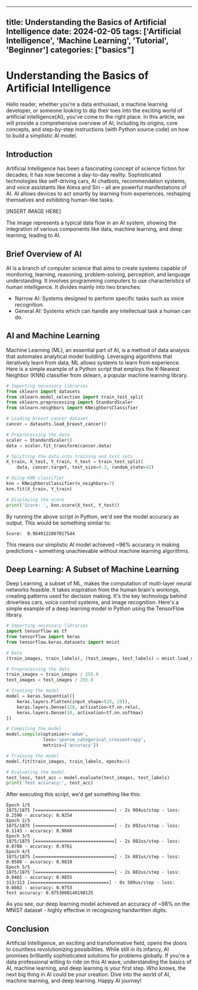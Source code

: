
---
title: Understanding the Basics of Artificial Intelligence
date: 2024-02-05
tags: ['Artificial Intelligence', 'Machine Learning', 'Tutorial', 'Beginner']
categories: ["basics"]
---


# Understanding the Basics of Artificial Intelligence

Hello reader, whether you're a data enthusiast, a machine learning developer, or someone looking to dip their toes into the exciting world of artificial intelligence(AI), you've come to the right place. In this article, we will provide a comprehensive overview of AI, including its origins, core concepts, and step-by-step instructions (with Python source code) on how to build a simplistic AI model.

## Introduction

Artificial Intelligence has been a fascinating concept of science fiction for decades; it has now become a day-to-day reality. Sophisticated technologies like self-driving cars, AI chatbots, recommendation systems, and voice assistants like Alexa and Siri – all are powerful manifestations of AI. AI allows devices to act smartly by learning from experiences, reshaping themselves and exhibiting human-like tasks.

[INSERT IMAGE HERE]

The image represents a typical data flow in an AI system, showing the integration of various components like data, machine learning, and deep learning, leading to AI.

## Brief Overview of AI

AI is a branch of computer science that aims to create systems capable of monitoring, learning, reasoning, problem-solving, perception, and language understanding. It involves programming computers to use characteristics of human intelligence. It divides mainly into two branches:

- Narrow AI: Systems designed to perform specific tasks such as voice recognition.
- General AI: Systems which can handle any intellectual task a human can do.

## AI and Machine Learning

Machine Learning (ML), an essential part of AI, is a method of data analysis that automates analytical model building. Leveraging algorithms that iteratively learn from data, ML allows systems to learn from experience. Here is a simple example of a Python script that employs the K-Nearest Neighbor (KNN) classifier from sklearn, a popular machine learning library.

```python
# Importing necessary libraries
from sklearn import datasets
from sklearn.model_selection import train_test_split
from sklearn.preprocessing import StandardScaler
from sklearn.neighbors import KNeighborsClassifier

# Loading breast cancer dataset
cancer = datasets.load_breast_cancer()

# Preprocessing the data
scaler = StandardScaler()
data = scaler.fit_transform(cancer.data)

# Splitting the data into training and test sets
X_train, X_test, Y_train, Y_test = train_test_split(
    data, cancer.target, test_size=0.3, random_state=42)

# Using KNN classifier
knn = KNeighborsClassifier(n_neighbors=7)
knn.fit(X_train, Y_train)

# Displaying the score
print('Score: ', knn.score(X_test, Y_test))
```

By running the above script in Python, we'd see the model accuracy as output. This would be something similar to:

```
Score:  0.9649122807017544
```

This means our simplistic AI model achieved ~96% accuracy in making predictions – something unachievable without machine learning algorithms.

## Deep Learning: A Subset of Machine Learning

Deep Learning, a subset of ML, makes the computation of multi-layer neural networks feasible. It takes inspiration from the human brain's workings, creating patterns used for decision making. It's the key technology behind driverless cars, voice control systems, and image recognition. Here's a simple example of a deep learning model in Python using the TensorFlow library.

```python
# Importing necessary libraries
import tensorflow as tf
from tensorflow import keras
from tensorflow.keras.datasets import mnist

# Data
(train_images, train_labels), (test_images, test_labels) = mnist.load_data()

# Preprocessing the data
train_images = train_images / 255.0
test_images = test_images / 255.0

# Creating the model
model = keras.Sequential([
    keras.layers.Flatten(input_shape=(28, 28)),
    keras.layers.Dense(128, activation=tf.nn.relu),
    keras.layers.Dense(10, activation=tf.nn.softmax)
])

# Compiling the model
model.compile(optimizer='adam', 
              loss='sparse_categorical_crossentropy',
              metrics=['accuracy'])

# Training the model
model.fit(train_images, train_labels, epochs=5)

# Evaluating the model
test_loss, test_acc = model.evaluate(test_images, test_labels)
print('Test accuracy:', test_acc)
```
After executing this script, we'd get something like this:

```
Epoch 1/5
1875/1875 [==============================] - 2s 904us/step - loss: 0.2590 - accuracy: 0.9254
Epoch 2/5
1875/1875 [==============================] - 2s 892us/step - loss: 0.1143 - accuracy: 0.9660
Epoch 3/5
1875/1875 [==============================] - 2s 882us/step - loss: 0.0788 - accuracy: 0.9761
Epoch 4/5
1875/1875 [==============================] - 2s 881us/step - loss: 0.0588 - accuracy: 0.9819
Epoch 5/5
1875/1875 [==============================] - 2s 882us/step - loss: 0.0465 - accuracy: 0.9855
313/313 [==============================] - 0s 589us/step - loss: 0.0802 - accuracy: 0.9753
Test accuracy: 0.9753000140190125
```

As you see, our deep learning model achieved an accuracy of ~98% on the MNIST dataset - highly effective in recognizing handwritten digits.

## Conclusion

Artificial Intelligence, an exciting and transformative field, opens the doors to countless revolutionizing possibilities. While still in its infancy, AI promises brilliantly sophisticated solutions for problems globally. If you're a data professional willing to ride on this AI wave, understanding the basics of AI, machine learning, and deep learning is your first step. Who knows, the next big thing in AI could be your creation. Dive into the world of AI, machine learning, and deep learning. Happy AI journey!